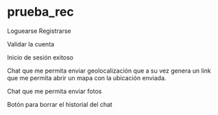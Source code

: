 # prueba_rec
Loguearse
Registrarse
 
Validar la cuenta
  

Inicio de sesión exitoso

 
Chat que me permita enviar geolocalización que a su vez genera un link que me permita abrir un mapa con la ubicación enviada.
 
 
Chat que me permita enviar fotos
 

Botón para borrar el historial del chat
 






